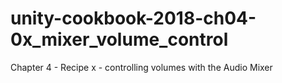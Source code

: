 # unity-cookbook-2018-ch04-0x_mixer_volume_control
Chapter 4 - Recipe x - controlling volumes with the Audio Mixer
